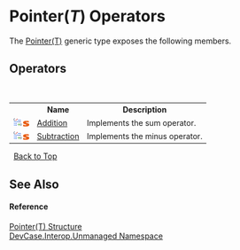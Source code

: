 # Pointer(*T*) Operators
 

The <a href="T_DevCase_Interop_Unmanaged_Pointer_1">Pointer(T)</a> generic type exposes the following members.


## Operators
&nbsp;<table><tr><th></th><th>Name</th><th>Description</th></tr><tr><td>![Public operator](media/puboperator.gif "Public operator")![Static member](media/static.gif "Static member")</td><td><a href="M_DevCase_Interop_Unmanaged_Pointer_1_op_Addition">Addition</a></td><td>
Implements the sum operator.</td></tr><tr><td>![Public operator](media/puboperator.gif "Public operator")![Static member](media/static.gif "Static member")</td><td><a href="M_DevCase_Interop_Unmanaged_Pointer_1_op_Subtraction">Subtraction</a></td><td>
Implements the minus operator.</td></tr></table>&nbsp;
<a href="#pointer(*t*)-operators">Back to Top</a>

## See Also


#### Reference
<a href="T_DevCase_Interop_Unmanaged_Pointer_1">Pointer(T) Structure</a><br /><a href="N_DevCase_Interop_Unmanaged">DevCase.Interop.Unmanaged Namespace</a><br />